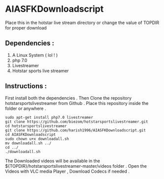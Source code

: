 # AIASFKDownloadscript
Place this in the hotstar live stream directory or change the value of TOPDIR for proper download 

## Dependencies : 
1. A Linux System ( lol ! )
2. php 7.0
3. Livestreamer
4. Hotstar sports live streamer

## Instructions :

First install both the dependencies . Then Clone the repository hotstarsportslivestreamer from Github .
Place this repository inside the folder or anywhere .

    sudo apt-get install php7.0 livestreamer
    git clone https://github.com/biezom/hotstarsportslivestreamer.git
    cd hotstarsportslivestreamer
    git clone https://github.com/harish1996/AIASFKDownloadscript.git
    cd AIASFKDownloadscript
    sudo chown u+x downloadall.sh
    mv downloadall.sh ../
    cd ../
    ./downloadall.sh

The Downloaded videos will be available in the ${TOPDIR}/hotstarsportslivestreamer-master/videos folder .
Open the Videos with VLC media Player , Download Codecs if needed .
